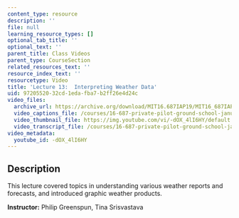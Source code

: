 ```yaml
---
content_type: resource
description: ''
file: null
learning_resource_types: []
optional_tab_title: ''
optional_text: ''
parent_title: Class Videos
parent_type: CourseSection
related_resources_text: ''
resource_index_text: ''
resourcetype: Video
title: 'Lecture 13:  Interpreting Weather Data'
uid: 97205520-32cd-1eda-fba7-b2ff26e4d24c
video_files:
  archive_url: https://archive.org/download/MIT16.687IAP19/MIT16_687IAP19_lec13_300k.mp4
  video_captions_file: /courses/16-687-private-pilot-ground-school-january-iap-2019/3263a75507495e2d92b795587eff6155_-dOX_4lI6HY.vtt
  video_thumbnail_file: https://img.youtube.com/vi/-dOX_4lI6HY/default.jpg
  video_transcript_file: /courses/16-687-private-pilot-ground-school-january-iap-2019/a8e25a2476dc05a329622c9996b776b2_-dOX_4lI6HY.pdf
video_metadata:
  youtube_id: -dOX_4lI6HY
---
```


Description
-----------

This lecture covered topics in understanding various weather reports and forecasts, and introduced graphic weather products.

**Instructor:** Philip Greenspun, Tina Srisvastava